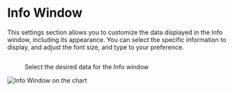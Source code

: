 # Info Window

This settings section allows you to customize the data displayed in the Info window, including its appearance. You can select the specific information to display, and adjust the font size, and type to your preference.

<figure><img src="../../../.gitbook/assets/image (2) (4).png" alt=""><figcaption><p>Select the desired data for the  Info window</p></figcaption></figure>

![Info Window on the chart](../../../.gitbook/assets/info-window.gif)
